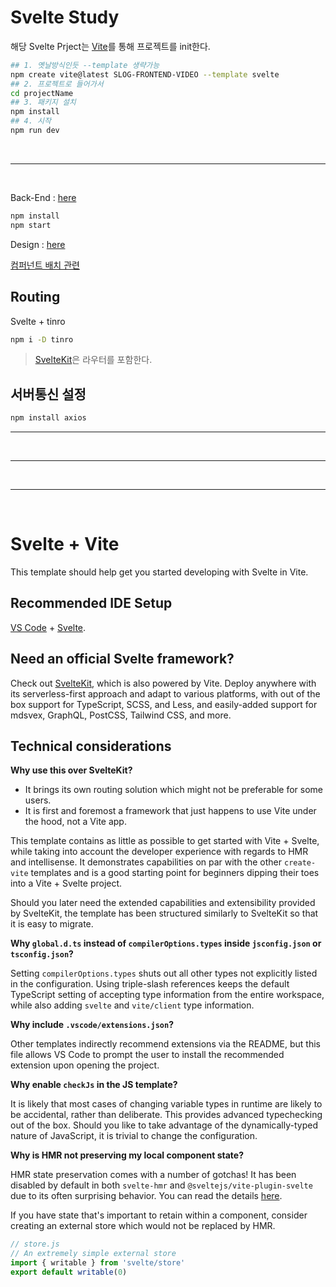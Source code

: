 # Svelte Study

해당 Svelte Prject는 [Vite](https://ko.vite.dev/guide/)를 통해 프로젝트를 init한다.

```bash
## 1. 옛날방식인듯 --template 생략가능
npm create vite@latest SLOG-FRONTEND-VIDEO --template svelte 
## 2. 프로젝트로 들어가서
cd projectName
## 3. 패키지 설치
npm install
## 4. 시작
npm run dev
```

<br><hr><br>

Back-End : [here](https://github.com/freeseamew/SLOG-FASTIFY-PRISMA-SERVER)

```bash
npm install
npm start
```

Design : [here](https://github.com/freeseamew/slog-with-tailwindcss)

[컴퍼넌트 배치 관련](https://www.inflearn.com/courses/lecture?courseId=330724&unitId=152825&tab=curriculum&subtitleLanguage=ko)

## Routing

Svelte + tinro

```bash
npm i -D tinro
```
> [SvelteKit](https://github.com/sveltejs/kit#readme)은 라우터를 포함한다.

## 서버통신 설정

```bash
npm install axios
```





<hr><br>
<hr><br>
<hr><br>






# Svelte + Vite

This template should help get you started developing with Svelte in Vite.

## Recommended IDE Setup

[VS Code](https://code.visualstudio.com/) + [Svelte](https://marketplace.visualstudio.com/items?itemName=svelte.svelte-vscode).

## Need an official Svelte framework?

Check out [SvelteKit](https://github.com/sveltejs/kit#readme), which is also powered by Vite. Deploy anywhere with its serverless-first approach and adapt to various platforms, with out of the box support for TypeScript, SCSS, and Less, and easily-added support for mdsvex, GraphQL, PostCSS, Tailwind CSS, and more.

## Technical considerations

**Why use this over SvelteKit?**

- It brings its own routing solution which might not be preferable for some users.
- It is first and foremost a framework that just happens to use Vite under the hood, not a Vite app.

This template contains as little as possible to get started with Vite + Svelte, while taking into account the developer experience with regards to HMR and intellisense. It demonstrates capabilities on par with the other `create-vite` templates and is a good starting point for beginners dipping their toes into a Vite + Svelte project.

Should you later need the extended capabilities and extensibility provided by SvelteKit, the template has been structured similarly to SvelteKit so that it is easy to migrate.

**Why `global.d.ts` instead of `compilerOptions.types` inside `jsconfig.json` or `tsconfig.json`?**

Setting `compilerOptions.types` shuts out all other types not explicitly listed in the configuration. Using triple-slash references keeps the default TypeScript setting of accepting type information from the entire workspace, while also adding `svelte` and `vite/client` type information.

**Why include `.vscode/extensions.json`?**

Other templates indirectly recommend extensions via the README, but this file allows VS Code to prompt the user to install the recommended extension upon opening the project.

**Why enable `checkJs` in the JS template?**

It is likely that most cases of changing variable types in runtime are likely to be accidental, rather than deliberate. This provides advanced typechecking out of the box. Should you like to take advantage of the dynamically-typed nature of JavaScript, it is trivial to change the configuration.

**Why is HMR not preserving my local component state?**

HMR state preservation comes with a number of gotchas! It has been disabled by default in both `svelte-hmr` and `@sveltejs/vite-plugin-svelte` due to its often surprising behavior. You can read the details [here](https://github.com/sveltejs/svelte-hmr/tree/master/packages/svelte-hmr#preservation-of-local-state).

If you have state that's important to retain within a component, consider creating an external store which would not be replaced by HMR.

```js
// store.js
// An extremely simple external store
import { writable } from 'svelte/store'
export default writable(0)
```
